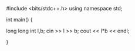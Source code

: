 #include <bits/stdc++.h>
using namespace std;

int main() {
	
 long long int l,b;
 cin >> l >> b;
 cout << l*b << endl;


}
